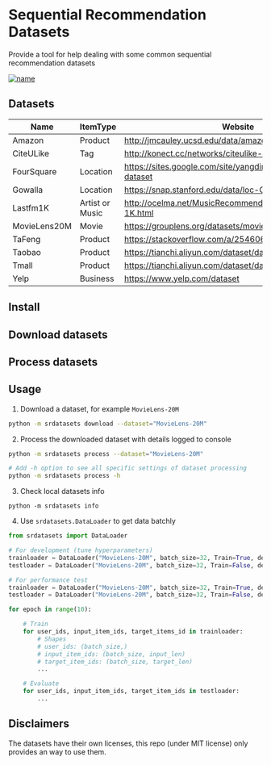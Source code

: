 # Sequential Recommendation Datasets

Provide a tool for help dealing with some common sequential recommendation datasets

[![name](https://img.shields.io/badge/pypi_package-v0.0.1-blue?style=flat-square&logo=pypi)](https://pypi.org/)

## Datasets

Name | ItemType | Website
---- | -------- | -------
Amazon | Product| http://jmcauley.ucsd.edu/data/amazon/
CiteULike | Tag | http://konect.cc/networks/citeulike-ut/
FourSquare | Location | https://sites.google.com/site/yangdingqi/home/foursquare-dataset
Gowalla | Location | https://snap.stanford.edu/data/loc-Gowalla.html
Lastfm1K | Artist or Music | http://ocelma.net/MusicRecommendationDataset/lastfm-1K.html
MovieLens20M | Movie | https://grouplens.org/datasets/movielens/
TaFeng | Product | https://stackoverflow.com/a/25460645/8810037
Taobao | Product | https://tianchi.aliyun.com/dataset/dataDetail?dataId=649
Tmall | Product | https://tianchi.aliyun.com/dataset/dataDetail?dataId=47
Yelp | Business | https://www.yelp.com/dataset

## Install


## Download datasets


## Process datasets


## Usage

1. Download a dataset, for example `MovieLens-20M`
```bash
python -m srdatasets download --dataset="MovieLens-20M"
```
2. Process the downloaded dataset with details logged to console
```bash
python -m srdatasets process --dataset="MovieLens-20M"

# Add -h option to see all specific settings of dataset processing
python -m srdatasets process -h
```
3. Check local datasets info
```
python -m srdatasets info
```
4. Use `srdatasets.DataLoader` to get data batchly
```python
from srdatasets import DataLoader

# For development (tune hyperparameters)
trainloader = DataLoader("MovieLens-20M", batch_size=32, Train=True, development=True)
testloader = DataLoader("MovieLens-20M", batch_size=32, Train=False, development=True)

# For performance test
trainloader = DataLoader("MovieLens-20M", batch_size=32, Train=True, development=False)
testloader = DataLoader("MovieLens-20M", batch_size=32, Train=False, development=False)

for epoch in range(10):

    # Train
    for user_ids, input_item_ids, target_items_id in trainloader:
        # Shapes
        # user_ids: (batch_size,)
        # input_item_ids: (batch_size, input_len)
        # target_item_ids: (batch_size, target_len)
        ...

    # Evaluate
    for user_ids, input_item_ids, target_item_ids in testloader:
        ...
```

## Disclaimers
The datasets have their own licenses, this repo (under MIT license) only provides an way to use them.